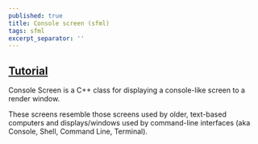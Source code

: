 ```yaml
---
published: true
title: Console screen (sfml)
tags: sfml
excerpt_separator: ''
---
```

## [Tutorial](https://github.com/Hapaxia/SelbaWard/wiki/Tutorial%3A-%27Console-Screen%27-Basics)

Console Screen is a C++ class for displaying a console-like screen to a render window.

These screens resemble those screens used by older, text-based computers and displays/windows used by command-line interfaces (aka Console, Shell, Command Line, Terminal).


